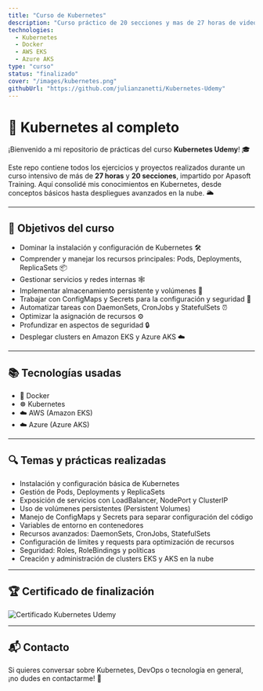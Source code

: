 ```yaml
---
title: "Curso de Kubernetes"
description: "Curso práctico de 20 secciones y mas de 27 horas de videos."
technologies:
  - Kubernetes
  - Docker
  - AWS EKS
  - Azure AKS
type: "curso"
status: "finalizado"
cover: "/images/kubernetes.png"
githubUrl: "https://github.com/julianzanetti/Kubernetes-Udemy"
---
```


# 🚀 Kubernetes al completo

¡Bienvenido a mi repositorio de prácticas del curso **Kubernetes Udemy**! 🎓

Este repo contiene todos los ejercicios y proyectos realizados durante un curso intensivo de más de **27 horas** y **20 secciones**, impartido por Apasoft Training. Aquí consolidé mis conocimientos en Kubernetes, desde conceptos básicos hasta despliegues avanzados en la nube. 🌥️

---

## 🎯 Objetivos del curso

- Dominar la instalación y configuración de Kubernetes 🛠️
- Comprender y manejar los recursos principales: Pods, Deployments, ReplicaSets 📦
- Gestionar servicios y redes internas 🕸️
- Implementar almacenamiento persistente y volúmenes 💾
- Trabajar con ConfigMaps y Secrets para la configuración y seguridad 🔐
- Automatizar tareas con DaemonSets, CronJobs y StatefulSets ⏰
- Optimizar la asignación de recursos ⚙️
- Profundizar en aspectos de seguridad 🔒
- Desplegar clusters en Amazon EKS y Azure AKS ☁️

---

## 📚 Tecnologías usadas

- 🐳 Docker  
- ☸️ Kubernetes  
- ☁️ AWS (Amazon EKS)  
- ☁️ Azure (Azure AKS)

---

## 🔍 Temas y prácticas realizadas

- Instalación y configuración básica de Kubernetes  
- Gestión de Pods, Deployments y ReplicaSets  
- Exposición de servicios con LoadBalancer, NodePort y ClusterIP  
- Uso de volúmenes persistentes (Persistent Volumes)  
- Manejo de ConfigMaps y Secrets para separar configuración del código  
- Variables de entorno en contenedores  
- Recursos avanzados: DaemonSets, CronJobs, StatefulSets  
- Configuración de límites y requests para optimización de recursos  
- Seguridad: Roles, RoleBindings y políticas  
- Creación y administración de clusters EKS y AKS en la nube  

---

## 🏆 Certificado de finalización

![Certificado Kubernetes Udemy](https://github.com/user-attachments/assets/1d60e748-97d9-4e3d-9e37-21a5eb6dc506)

---

## 📬 Contacto

Si quieres conversar sobre Kubernetes, DevOps o tecnología en general, ¡no dudes en contactarme! 💬